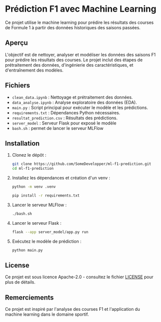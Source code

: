 
# Prédiction F1 avec Machine Learning

Ce projet utilise le machine learning pour prédire les résultats des courses de Formule 1 à partir des données historiques des saisons passées.

## Aperçu
L'objectif est de nettoyer, analyser et modéliser les données des saisons F1 pour prédire les résultats des courses. Le projet inclut des étapes de prétraitement des données, d'ingénierie des caractéristiques, et d'entraînement des modèles.

## Fichiers
- `clean_data.ipynb` : Nettoyage et prétraitement des données.
- `data_analyse.ipynb` : Analyse exploratoire des données (EDA).
- `main.py` : Script principal pour exécuter le modèle et les prédictions.
- `requirements.txt` : Dépendances Python nécessaires.
- `resultat_prediction.csv` : Résultats des prédictions.
- `server_model` : Serveur Flask pour exposé le modèle
- `bash.sh` : permet de lancer le serveur MLFlow

## Installation

1. Clonez le dépôt :
   ```bash
   git clone https://github.com/SomeDevelopper/ml-f1-prediction.git
   cd ml-f1-prediction
   ```

2. Installez les dépendances et création d'un venv :
   ```bash
   python -m venv .venv
   ```
   ```bash
   pip install -r requirements.txt
   ```

2. Lancer le serveur MLFlow :
   ```bash
   ./bash.sh
   ```
2. Lancer le serveur Flask :
   ```bash
   flask --app server_model/app.py run
   ```

3. Exécutez le modèle de prédiction :
   ```bash
   python main.py
   ```

## License
Ce projet est sous licence Apache-2.0 - consultez le fichier [LICENSE](LICENSE) pour plus de détails.

## Remerciements
Ce projet est inspiré par l'analyse des courses F1 et l'application du machine learning dans le domaine sportif.
